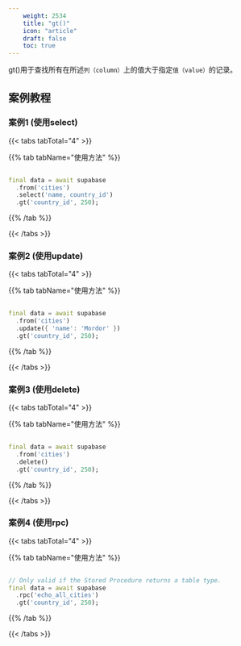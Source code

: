 ```yaml
---
    weight: 2534
    title: "gt()"
    icon: "article"
    draft: false
    toc: true
---
```


gt()用于查找所有在所述`列（column）`上的值大于指定`值（value）`的记录。

## 案例教程
### 案例1 (使用select)

{{< tabs tabTotal="4" >}}

  
  
  
  
{{% tab tabName="使用方法" %}}



```dart
                                                                              
final data = await supabase
  .from('cities')
  .select('name, country_id')
  .gt('country_id', 250);
```


{{% /tab %}}

{{< /tabs >}}


### 案例2 (使用update)

{{< tabs tabTotal="4" >}}

  
  
  
  
{{% tab tabName="使用方法" %}}



```dart
                                                                              
final data = await supabase
  .from('cities')
  .update({ 'name': 'Mordor' })
  .gt('country_id', 250);
```


{{% /tab %}}

{{< /tabs >}}




### 案例3 (使用delete)

{{< tabs tabTotal="4" >}}

  
  
  
  
{{% tab tabName="使用方法" %}}



```dart
                                                                              
final data = await supabase
  .from('cities')
  .delete()
  .gt('country_id', 250);
```


{{% /tab %}}

{{< /tabs >}}


### 案例4 (使用rpc)

{{< tabs tabTotal="4" >}}

  
  
  
  
{{% tab tabName="使用方法" %}}



```dart
                                                                              
// Only valid if the Stored Procedure returns a table type.
final data = await supabase
  .rpc('echo_all_cities')
  .gt('country_id', 250);
```


{{% /tab %}}

{{< /tabs >}}

